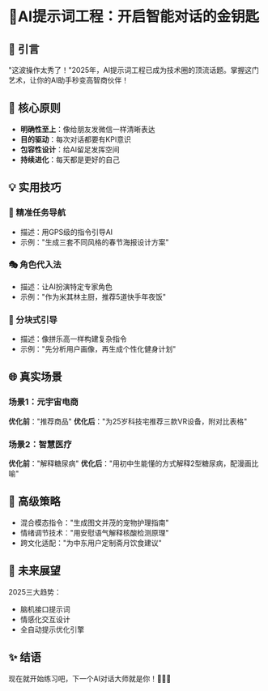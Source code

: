 # 🚀AI提示词工程：开启智能对话的金钥匙

## 🌟 引言
"这波操作太秀了！"2025年，AI提示词工程已成为技术圈的顶流话题。掌握这门艺术，让你的AI助手秒变高智商伙伴！

## 🔑 核心原则
- **明确性至上**：像给朋友发微信一样清晰表达
- **目的驱动**：每次对话都要有KPI意识
- **包容性设计**：给AI留足发挥空间
- **持续进化**：每天都是更好的自己

## 💡 实用技巧
### 🎯 精准任务导航
- 描述：用GPS级的指令引导AI
- 示例："生成三套不同风格的春节海报设计方案"

### 🎭 角色代入法
- 描述：让AI扮演特定专家角色
- 示例："作为米其林主厨，推荐5道快手年夜饭"

### 🧩 分块式引导
- 描述：像拼乐高一样构建复杂指令
- 示例："先分析用户画像，再生成个性化健身计划"

## 🌐 真实场景
### 场景1：元宇宙电商
**优化前**："推荐商品"
**优化后**："为25岁科技宅推荐三款VR设备，附对比表格"

### 场景2：智慧医疗
**优化前**："解释糖尿病"
**优化后**："用初中生能懂的方式解释2型糖尿病，配漫画比喻"

## 🚄 高级策略
- 混合模态指令："生成图文并茂的宠物护理指南"
- 情绪调节技术："用安慰语气解释核酸检测原理"
- 跨文化适配："为中东用户定制斋月饮食建议"

## 🔮 未来展望
2025三大趋势：
- 脑机接口提示词
- 情感化交互设计
- 全自动提示优化引擎

## ✨ 结语
现在就开始练习吧，下一个AI对话大师就是你！💪🌈🎉
